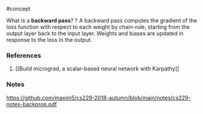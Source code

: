 #concept

What is a **backward pass**?
?
A backward pass computes the gradient of the loss function with respect to each weight by chain-rule, starting from the output layer back to the input layer. Weights and biases are updated in response to the loss in the output.
<!--LEARN:CUouh1sT-->

### References
1. [[Build micrograd, a scalar-based neural network with Karpathy]]

### Notes

https://github.com/maxim5/cs229-2018-autumn/blob/main/notes/cs229-notes-backprop.pdf